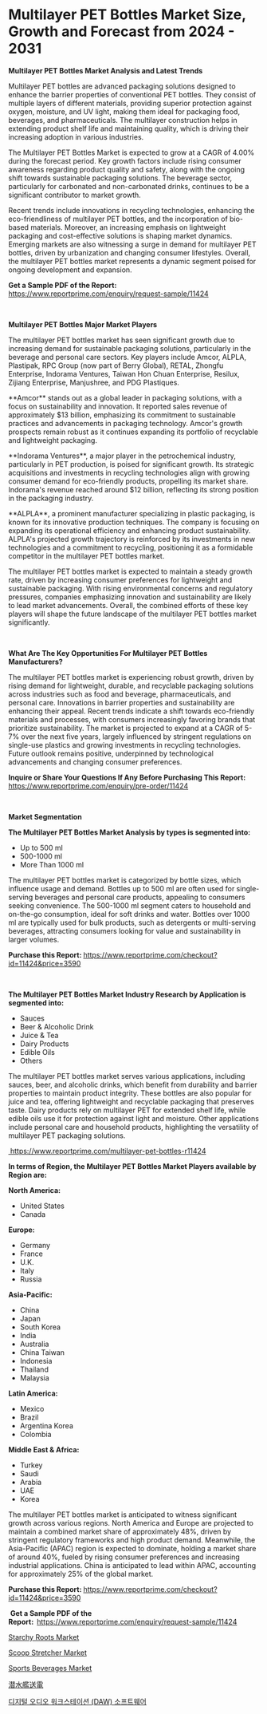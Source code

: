 <p><h1>Multilayer PET Bottles Market Size, Growth and Forecast from 2024 - 2031</h1></p><p><strong>Multilayer PET Bottles Market Analysis and Latest Trends</strong></p>
<p><p>Multilayer PET bottles are advanced packaging solutions designed to enhance the barrier properties of conventional PET bottles. They consist of multiple layers of different materials, providing superior protection against oxygen, moisture, and UV light, making them ideal for packaging food, beverages, and pharmaceuticals. The multilayer construction helps in extending product shelf life and maintaining quality, which is driving their increasing adoption in various industries.</p><p>The Multilayer PET Bottles Market is expected to grow at a CAGR of 4.00% during the forecast period. Key growth factors include rising consumer awareness regarding product quality and safety, along with the ongoing shift towards sustainable packaging solutions. The beverage sector, particularly for carbonated and non-carbonated drinks, continues to be a significant contributor to market growth.</p><p>Recent trends include innovations in recycling technologies, enhancing the eco-friendliness of multilayer PET bottles, and the incorporation of bio-based materials. Moreover, an increasing emphasis on lightweight packaging and cost-effective solutions is shaping market dynamics. Emerging markets are also witnessing a surge in demand for multilayer PET bottles, driven by urbanization and changing consumer lifestyles. Overall, the multilayer PET bottles market represents a dynamic segment poised for ongoing development and expansion.</p></p>
<p><strong>Get a Sample PDF of the Report:&nbsp;</strong> <a href="https://www.reportprime.com/enquiry/request-sample/11424">https://www.reportprime.com/enquiry/request-sample/11424</a></p>
<p>&nbsp;</p>
<p><strong>Multilayer PET Bottles Major Market Players</strong></p>
<p><p>The multilayer PET bottles market has seen significant growth due to increasing demand for sustainable packaging solutions, particularly in the beverage and personal care sectors. Key players include Amcor, ALPLA, Plastipak, RPC Group (now part of Berry Global), RETAL, Zhongfu Enterprise, Indorama Ventures, Taiwan Hon Chuan Enterprise, Resilux, Zijiang Enterprise, Manjushree, and PDG Plastiques.</p><p>**Amcor** stands out as a global leader in packaging solutions, with a focus on sustainability and innovation. It reported sales revenue of approximately $13 billion, emphasizing its commitment to sustainable practices and advancements in packaging technology. Amcor's growth prospects remain robust as it continues expanding its portfolio of recyclable and lightweight packaging.</p><p>**Indorama Ventures**, a major player in the petrochemical industry, particularly in PET production, is poised for significant growth. Its strategic acquisitions and investments in recycling technologies align with growing consumer demand for eco-friendly products, propelling its market share. Indorama's revenue reached around $12 billion, reflecting its strong position in the packaging industry.</p><p>**ALPLA**, a prominent manufacturer specializing in plastic packaging, is known for its innovative production techniques. The company is focusing on expanding its operational efficiency and enhancing product sustainability. ALPLA's projected growth trajectory is reinforced by its investments in new technologies and a commitment to recycling, positioning it as a formidable competitor in the multilayer PET bottles market.</p><p>The multilayer PET bottles market is expected to maintain a steady growth rate, driven by increasing consumer preferences for lightweight and sustainable packaging. With rising environmental concerns and regulatory pressures, companies emphasizing innovation and sustainability are likely to lead market advancements. Overall, the combined efforts of these key players will shape the future landscape of the multilayer PET bottles market significantly.</p></p>
<p>&nbsp;</p>
<p><strong>What Are The Key Opportunities For Multilayer PET Bottles Manufacturers?</strong></p>
<p><p>The multilayer PET bottles market is experiencing robust growth, driven by rising demand for lightweight, durable, and recyclable packaging solutions across industries such as food and beverage, pharmaceuticals, and personal care. Innovations in barrier properties and sustainability are enhancing their appeal. Recent trends indicate a shift towards eco-friendly materials and processes, with consumers increasingly favoring brands that prioritize sustainability. The market is projected to expand at a CAGR of 5-7% over the next five years, largely influenced by stringent regulations on single-use plastics and growing investments in recycling technologies. Future outlook remains positive, underpinned by technological advancements and changing consumer preferences.</p></p>
<p><strong>Inquire or Share Your Questions If Any Before Purchasing This Report:</strong> <a href="https://www.reportprime.com/enquiry/pre-order/11424">https://www.reportprime.com/enquiry/pre-order/11424</a></p>
<p>&nbsp;</p>
<p><strong>Market Segmentation</strong></p>
<p><strong>The Multilayer PET Bottles Market Analysis by types is segmented into:</strong></p>
<p><ul><li>Up to 500 ml</li><li>500-1000 ml</li><li>More Than 1000 ml</li></ul></p>
<p><p>The multilayer PET bottles market is categorized by bottle sizes, which influence usage and demand. Bottles up to 500 ml are often used for single-serving beverages and personal care products, appealing to consumers seeking convenience. The 500-1000 ml segment caters to household and on-the-go consumption, ideal for soft drinks and water. Bottles over 1000 ml are typically used for bulk products, such as detergents or multi-serving beverages, attracting consumers looking for value and sustainability in larger volumes.</p></p>
<p><strong>Purchase this Report:&nbsp;</strong><a href="https://www.reportprime.com/checkout?id=11424&price=3590">https://www.reportprime.com/checkout?id=11424&price=3590</a></p>
<p>&nbsp;</p>
<p><strong>The Multilayer PET Bottles Market Industry Research by Application is segmented into:</strong></p>
<p><ul><li>Sauces</li><li>Beer & Alcoholic Drink</li><li>Juice & Tea</li><li>Dairy Products</li><li>Edible Oils</li><li>Others</li></ul></p>
<p><p>The multilayer PET bottles market serves various applications, including sauces, beer, and alcoholic drinks, which benefit from durability and barrier properties to maintain product integrity. These bottles are also popular for juice and tea, offering lightweight and recyclable packaging that preserves taste. Dairy products rely on multilayer PET for extended shelf life, while edible oils use it for protection against light and moisture. Other applications include personal care and household products, highlighting the versatility of multilayer PET packaging solutions.</p></p>
<p><a href="https://www.reportprime.com/multilayer-pet-bottles-r11424">&nbsp;https://www.reportprime.com/multilayer-pet-bottles-r11424</a></p>
<p><strong>In terms of Region, the Multilayer PET Bottles Market Players available by Region are:</strong></p>
<p>
    <p> <strong> North America: </strong>
        <ul>
            <li>United States</li>
            <li>Canada</li>
        </ul>
        </p> 
    <p> <strong> Europe: </strong>
        <ul>
            <li>Germany</li>
            <li>France</li>
            <li>U.K.</li>
            <li>Italy</li>
            <li>Russia</li>
        </ul>
        </p> 
    <p> <strong> Asia-Pacific: </strong>
        <ul>
            <li>China</li>
            <li>Japan</li>
            <li>South Korea</li>
            <li>India</li>
            <li>Australia</li>
            <li>China Taiwan</li>
            <li>Indonesia</li>
            <li>Thailand</li>
            <li>Malaysia</li>
        </ul>
        </p> 
    <p> <strong> Latin America: </strong>
        <ul>
            <li>Mexico</li>
            <li>Brazil</li>
            <li>Argentina Korea</li>
            <li>Colombia</li>
        </ul>
        </p> 
    <p> <strong> Middle East & Africa: </strong>
        <ul>
            <li>Turkey</li>
            <li>Saudi</li>
            <li>Arabia</li>
            <li>UAE</li>
            <li>Korea</li>
        </ul>
    </p>
    </p>
<p><p>The multilayer PET bottles market is anticipated to witness significant growth across various regions. North America and Europe are projected to maintain a combined market share of approximately 48%, driven by stringent regulatory frameworks and high product demand. Meanwhile, the Asia-Pacific (APAC) region is expected to dominate, holding a market share of around 40%, fueled by rising consumer preferences and increasing industrial applications. China is anticipated to lead within APAC, accounting for approximately 25% of the global market.</p></p>
<p><strong>Purchase this Report: </strong><a href="https://www.reportprime.com/checkout?id=11424&price=3590">https://www.reportprime.com/checkout?id=11424&price=3590</a></p>
<p>&nbsp;<strong>Get a Sample PDF of the Report:&nbsp;&nbsp;</strong><a href="https://www.reportprime.com/enquiry/request-sample/11424">https://www.reportprime.com/enquiry/request-sample/11424</a></p>
<p><strong></strong></p>
<p><p><a href="https://medium.com/@belaayi865/the-starchy-roots-market-research-report-provides-an-in-depth-and-up-to-date-analysis-of-the-a6e3c49c3cc3">Starchy Roots Market</a></p><p><a href="https://www.linkedin.com/pulse/scoop-stretcher-market-share-analysis-growth-trends-forecasts-prhne?trackingId=i8ft30V6Q6CXBXyq6B0kGw%3D%3D">Scoop Stretcher Market</a></p><p><a href="https://medium.com/@belaayi865/the-market-study-covers-the-sports-beverages-market-across-various-segments-433c02280777">Sports Beverages Market</a></p><p><a href="https://medium.com/@jamiebertrgnaum3545/submarine-electricity-transmission-5610687711a1">潜水艦送電</a></p><p><a href="https://medium.com/@waynewood21/digital-audio-workstation-daw-software-market-%EC%9D%98-%EA%B8%80%EB%A1%9C%EB%B2%8C-%EC%8B%9C%EC%9E%A5-%EA%B0%9C%EC%9A%94%EB%8A%94-%EC%A0%84-%EC%84%B8%EA%B3%84-%EB%B0%8F-%EC%A3%BC%EC%9A%94-%EC%8B%9C%EC%9E%A5%EC%9D%98-%EC%82%B0%EC%97%85%EC%97%90-%EC%98%81%ED%96%A5%EC%9D%84-%EB%AF%B8%EC%B9%98%EB%8A%94-%EC%A3%BC%EC%9A%94-%ED%8A%B8%EB%A0%8C%EB%93%9C%EC%97%90-%EB%8C%80%ED%95%9C-8a6b9f1bba79">디지털 오디오 워크스테이션 (DAW) 소프트웨어</a></p></p>